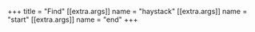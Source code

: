 +++
title = "Find"
[[extra.args]]
name = "haystack"
[[extra.args]]
name = "start"
[[extra.args]]
name = "end"
+++